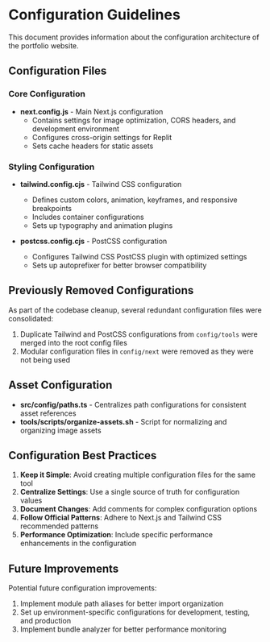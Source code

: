 # Configuration Guidelines

This document provides information about the configuration architecture of the portfolio website.

## Configuration Files

### Core Configuration

- **next.config.js** - Main Next.js configuration
  - Contains settings for image optimization, CORS headers, and development environment
  - Configures cross-origin settings for Replit
  - Sets cache headers for static assets

### Styling Configuration

- **tailwind.config.cjs** - Tailwind CSS configuration
  - Defines custom colors, animation, keyframes, and responsive breakpoints
  - Includes container configurations
  - Sets up typography and animation plugins

- **postcss.config.cjs** - PostCSS configuration
  - Configures Tailwind CSS PostCSS plugin with optimized settings
  - Sets up autoprefixer for better browser compatibility

## Previously Removed Configurations

As part of the codebase cleanup, several redundant configuration files were consolidated:

1. Duplicate Tailwind and PostCSS configurations from `config/tools` were merged into the root config files
2. Modular configuration files in `config/next` were removed as they were not being used

## Asset Configuration

- **src/config/paths.ts** - Centralizes path configurations for consistent asset references
- **tools/scripts/organize-assets.sh** - Script for normalizing and organizing image assets

## Configuration Best Practices

1. **Keep it Simple**: Avoid creating multiple configuration files for the same tool
2. **Centralize Settings**: Use a single source of truth for configuration values
3. **Document Changes**: Add comments for complex configuration options
4. **Follow Official Patterns**: Adhere to Next.js and Tailwind CSS recommended patterns
5. **Performance Optimization**: Include specific performance enhancements in the configuration

## Future Improvements

Potential future configuration improvements:

1. Implement module path aliases for better import organization
2. Set up environment-specific configurations for development, testing, and production
3. Implement bundle analyzer for better performance monitoring